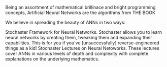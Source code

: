Being an assortment of mathematical brillinace and bright programming concepts, Artificial Neural Networks are the algorithms from THE BOOK

We believe in spreading the beauty of ANNs in two ways:

Stochaster Framework for Neural Networks. Stochaster allows you to learn neural networks by creating them, tweaking them and expanding their capabilities. This is for you if you've [unsuccessfully] reverse-engineered things as a kid!
Stochaster Lectures on Neural Netoworks. These lectures cover ANNs in various levels of depth and complexity with complete explanations on the underlying mathematics.
